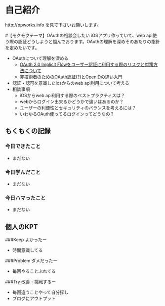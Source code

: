 # 自己紹介

http://ppworks.info を見て下さいお願いします。

#【モクモクテーマ】OAuthの相談会したい
iOSアプリ作っていて、web api使う際の認証どうしようと悩んでおります。OAuthの理解を深めそのあたりの指針を定めたいです。

* OAuthについて理解を深める
  * [OAuth 2.0 Implicit Flowをユーザー認証に利用する際のリスクと対策方法について](http://d.hatena.ne.jp/ritou/20120206/1328484575)
  * [非技術者のためのOAuth認証(?)とOpenIDの違い入門](http://www.sakimura.org/2011/05/1087/)
* 認証・認可を意識したiosからのweb api利用について考える
* 相談事項
  * iOSからweb api利用する際のベストプラクティスは？
  * webからログイン出来るかどうかで違いはあるのか？
  * ユーザーの利便性とセキュリティのバランスを考えるには？
  * いわゆるOAuth使ってるログインってどうなの？



## もくもくの記録
### 今日できたこと
* まだない

### 今日学んだこと
* まだない

### 今日ハマったこと
* まだない

## 個人のKPT
###Keep よかったー
* 時間意識してる

###Problem ダメだったー
* 毎回やることぶれてる

###Try 改善・挑戦するー
* 毎回違うことやって自分探し
* ブログにアウトプット

